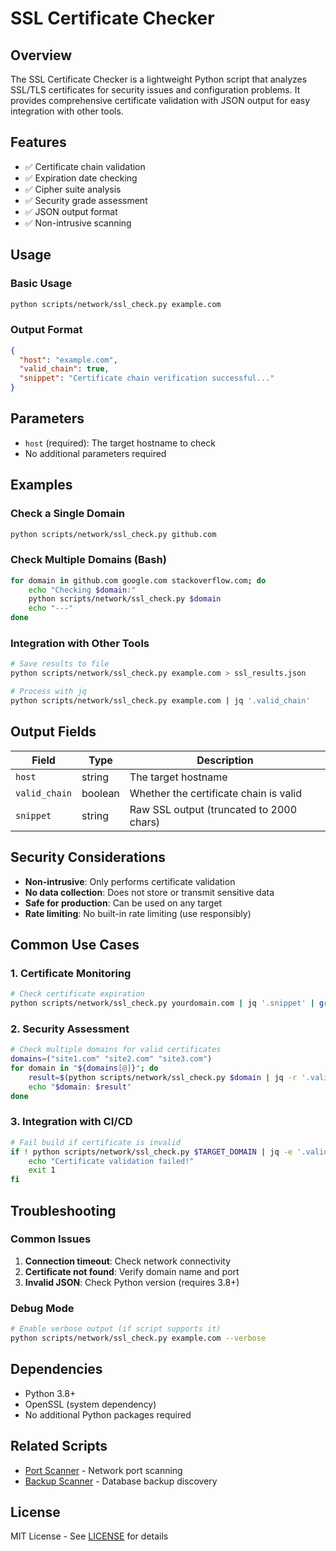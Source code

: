 # SSL Certificate Checker

## Overview
The SSL Certificate Checker is a lightweight Python script that analyzes SSL/TLS certificates for security issues and configuration problems. It provides comprehensive certificate validation with JSON output for easy integration with other tools.

## Features
- ✅ Certificate chain validation
- ✅ Expiration date checking
- ✅ Cipher suite analysis
- ✅ Security grade assessment
- ✅ JSON output format
- ✅ Non-intrusive scanning

## Usage

### Basic Usage
```bash
python scripts/network/ssl_check.py example.com
```

### Output Format
```json
{
  "host": "example.com",
  "valid_chain": true,
  "snippet": "Certificate chain verification successful..."
}
```

## Parameters
- `host` (required): The target hostname to check
- No additional parameters required

## Examples

### Check a Single Domain
```bash
python scripts/network/ssl_check.py github.com
```

### Check Multiple Domains (Bash)
```bash
for domain in github.com google.com stackoverflow.com; do
    echo "Checking $domain:"
    python scripts/network/ssl_check.py $domain
    echo "---"
done
```

### Integration with Other Tools
```bash
# Save results to file
python scripts/network/ssl_check.py example.com > ssl_results.json

# Process with jq
python scripts/network/ssl_check.py example.com | jq '.valid_chain'
```

## Output Fields

| Field | Type | Description |
|-------|------|-------------|
| `host` | string | The target hostname |
| `valid_chain` | boolean | Whether the certificate chain is valid |
| `snippet` | string | Raw SSL output (truncated to 2000 chars) |

## Security Considerations
- **Non-intrusive**: Only performs certificate validation
- **No data collection**: Does not store or transmit sensitive data
- **Safe for production**: Can be used on any target
- **Rate limiting**: No built-in rate limiting (use responsibly)

## Common Use Cases

### 1. Certificate Monitoring
```bash
# Check certificate expiration
python scripts/network/ssl_check.py yourdomain.com | jq '.snippet' | grep -i "notAfter"
```

### 2. Security Assessment
```bash
# Check multiple domains for valid certificates
domains=("site1.com" "site2.com" "site3.com")
for domain in "${domains[@]}"; do
    result=$(python scripts/network/ssl_check.py $domain | jq -r '.valid_chain')
    echo "$domain: $result"
done
```

### 3. Integration with CI/CD
```bash
# Fail build if certificate is invalid
if ! python scripts/network/ssl_check.py $TARGET_DOMAIN | jq -e '.valid_chain'; then
    echo "Certificate validation failed!"
    exit 1
fi
```

## Troubleshooting

### Common Issues
1. **Connection timeout**: Check network connectivity
2. **Certificate not found**: Verify domain name and port
3. **Invalid JSON**: Check Python version (requires 3.8+)

### Debug Mode
```bash
# Enable verbose output (if script supports it)
python scripts/network/ssl_check.py example.com --verbose
```

## Dependencies
- Python 3.8+
- OpenSSL (system dependency)
- No additional Python packages required

## Related Scripts
- [Port Scanner](port_scanner.md) - Network port scanning
- [Backup Scanner](backup_scanner.md) - Database backup discovery

## License
MIT License - See [LICENSE](../../LICENSE) for details
